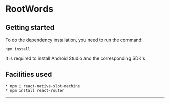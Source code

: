 # RootWords

## Getting started

To do the dependency installation, you need to run the command:

```
npm install
```

It is required to install Android Studio and the corresponding SDK's

## Facilities used

```
* npm i react-native-slot-machine
* npm install react-router
```
***
